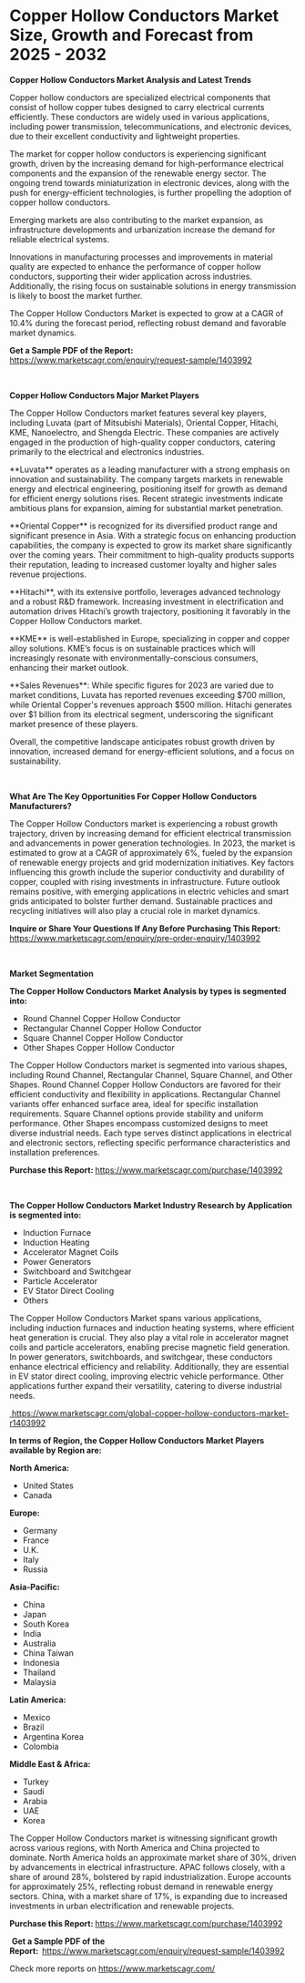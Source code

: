 <p><h1>Copper Hollow Conductors Market Size, Growth and Forecast from 2025 - 2032</h1></p><p><strong>Copper Hollow Conductors Market Analysis and Latest Trends</strong></p>
<p><p>Copper hollow conductors are specialized electrical components that consist of hollow copper tubes designed to carry electrical currents efficiently. These conductors are widely used in various applications, including power transmission, telecommunications, and electronic devices, due to their excellent conductivity and lightweight properties. </p><p>The market for copper hollow conductors is experiencing significant growth, driven by the increasing demand for high-performance electrical components and the expansion of the renewable energy sector. The ongoing trend towards miniaturization in electronic devices, along with the push for energy-efficient technologies, is further propelling the adoption of copper hollow conductors. </p><p>Emerging markets are also contributing to the market expansion, as infrastructure developments and urbanization increase the demand for reliable electrical systems. </p><p>Innovations in manufacturing processes and improvements in material quality are expected to enhance the performance of copper hollow conductors, supporting their wider application across industries. Additionally, the rising focus on sustainable solutions in energy transmission is likely to boost the market further. </p><p>The Copper Hollow Conductors Market is expected to grow at a CAGR of 10.4% during the forecast period, reflecting robust demand and favorable market dynamics.</p></p>
<p><strong>Get a Sample PDF of the Report:&nbsp;</strong> <a href="https://www.marketscagr.com/enquiry/request-sample/1403992?utm_campaign=1920&utm_medium=2&utm_source=Github&utm_content=ia&utm_term=13012025&utm_id=copper-hollow-conductors">https://www.marketscagr.com/enquiry/request-sample/1403992</a></p>
<p>&nbsp;</p>
<p><strong>Copper Hollow Conductors Major Market Players</strong></p>
<p><p>The Copper Hollow Conductors market features several key players, including Luvata (part of Mitsubishi Materials), Oriental Copper, Hitachi, KME, Nanoelectro, and Shengda Electric. These companies are actively engaged in the production of high-quality copper conductors, catering primarily to the electrical and electronics industries.</p><p>**Luvata** operates as a leading manufacturer with a strong emphasis on innovation and sustainability. The company targets markets in renewable energy and electrical engineering, positioning itself for growth as demand for efficient energy solutions rises. Recent strategic investments indicate ambitious plans for expansion, aiming for substantial market penetration.</p><p>**Oriental Copper** is recognized for its diversified product range and significant presence in Asia. With a strategic focus on enhancing production capabilities, the company is expected to grow its market share significantly over the coming years. Their commitment to high-quality products supports their reputation, leading to increased customer loyalty and higher sales revenue projections.</p><p>**Hitachi**, with its extensive portfolio, leverages advanced technology and a robust R&D framework. Increasing investment in electrification and automation drives Hitachi’s growth trajectory, positioning it favorably in the Copper Hollow Conductors market. </p><p>**KME** is well-established in Europe, specializing in copper and copper alloy solutions. KME’s focus is on sustainable practices which will increasingly resonate with environmentally-conscious consumers, enhancing their market outlook.</p><p>**Sales Revenues**: While specific figures for 2023 are varied due to market conditions, Luvata has reported revenues exceeding $700 million, while Oriental Copper's revenues approach $500 million. Hitachi generates over $1 billion from its electrical segment, underscoring the significant market presence of these players. </p><p>Overall, the competitive landscape anticipates robust growth driven by innovation, increased demand for energy-efficient solutions, and a focus on sustainability.</p></p>
<p>&nbsp;</p>
<p><strong>What Are The Key Opportunities For Copper Hollow Conductors Manufacturers?</strong></p>
<p><p>The Copper Hollow Conductors market is experiencing a robust growth trajectory, driven by increasing demand for efficient electrical transmission and advancements in power generation technologies. In 2023, the market is estimated to grow at a CAGR of approximately 6%, fueled by the expansion of renewable energy projects and grid modernization initiatives. Key factors influencing this growth include the superior conductivity and durability of copper, coupled with rising investments in infrastructure. Future outlook remains positive, with emerging applications in electric vehicles and smart grids anticipated to bolster further demand. Sustainable practices and recycling initiatives will also play a crucial role in market dynamics.</p></p>
<p><strong>Inquire or Share Your Questions If Any Before Purchasing This Report:</strong> <a href="https://www.marketscagr.com/enquiry/pre-order-enquiry/1403992?utm_campaign=1920&utm_medium=2&utm_source=Github&utm_content=ia&utm_term=13012025&utm_id=copper-hollow-conductors">https://www.marketscagr.com/enquiry/pre-order-enquiry/1403992</a></p>
<p>&nbsp;</p>
<p><strong>Market Segmentation</strong></p>
<p><strong>The Copper Hollow Conductors Market Analysis by types is segmented into:</strong></p>
<p><ul><li>Round Channel Copper Hollow Conductor</li><li>Rectangular Channel Copper Hollow Conductor</li><li>Square Channel Copper Hollow Conductor</li><li>Other Shapes Copper Hollow Conductor</li></ul></p>
<p><p>The Copper Hollow Conductors market is segmented into various shapes, including Round Channel, Rectangular Channel, Square Channel, and Other Shapes. Round Channel Copper Hollow Conductors are favored for their efficient conductivity and flexibility in applications. Rectangular Channel variants offer enhanced surface area, ideal for specific installation requirements. Square Channel options provide stability and uniform performance. Other Shapes encompass customized designs to meet diverse industrial needs. Each type serves distinct applications in electrical and electronic sectors, reflecting specific performance characteristics and installation preferences.</p></p>
<p><strong>Purchase this Report:&nbsp;</strong><a href="https://www.marketscagr.com/purchase/1403992?utm_campaign=1920&utm_medium=2&utm_source=Github&utm_content=ia&utm_term=13012025&utm_id=copper-hollow-conductors">https://www.marketscagr.com/purchase/1403992</a></p>
<p>&nbsp;</p>
<p><strong>The Copper Hollow Conductors Market Industry Research by Application is segmented into:</strong></p>
<p><ul><li>Induction Furnace</li><li>Induction Heating</li><li>Accelerator Magnet Coils</li><li>Power Generators</li><li>Switchboard and Switchgear</li><li>Particle Accelerator</li><li>EV Stator Direct Cooling</li><li>Others</li></ul></p>
<p><p>The Copper Hollow Conductors Market spans various applications, including induction furnaces and induction heating systems, where efficient heat generation is crucial. They also play a vital role in accelerator magnet coils and particle accelerators, enabling precise magnetic field generation. In power generators, switchboards, and switchgear, these conductors enhance electrical efficiency and reliability. Additionally, they are essential in EV stator direct cooling, improving electric vehicle performance. Other applications further expand their versatility, catering to diverse industrial needs.</p></p>
<p><a href="https://www.marketscagr.com/global-copper-hollow-conductors-market-r1403992?utm_campaign=1920&utm_medium=2&utm_source=Github&utm_content=ia&utm_term=13012025&utm_id=copper-hollow-conductors">&nbsp;https://www.marketscagr.com/global-copper-hollow-conductors-market-r1403992</a></p>
<p><strong>In terms of Region, the Copper Hollow Conductors Market Players available by Region are:</strong></p>
<p>
    <p> <strong> North America: </strong>
        <ul>
            <li>United States</li>
            <li>Canada</li>
        </ul>
        </p> 
    <p> <strong> Europe: </strong>
        <ul>
            <li>Germany</li>
            <li>France</li>
            <li>U.K.</li>
            <li>Italy</li>
            <li>Russia</li>
        </ul>
        </p> 
    <p> <strong> Asia-Pacific: </strong>
        <ul>
            <li>China</li>
            <li>Japan</li>
            <li>South Korea</li>
            <li>India</li>
            <li>Australia</li>
            <li>China Taiwan</li>
            <li>Indonesia</li>
            <li>Thailand</li>
            <li>Malaysia</li>
        </ul>
        </p> 
    <p> <strong> Latin America: </strong>
        <ul>
            <li>Mexico</li>
            <li>Brazil</li>
            <li>Argentina Korea</li>
            <li>Colombia</li>
        </ul>
        </p> 
    <p> <strong> Middle East & Africa: </strong>
        <ul>
            <li>Turkey</li>
            <li>Saudi</li>
            <li>Arabia</li>
            <li>UAE</li>
            <li>Korea</li>
        </ul>
    </p>
    </p>
<p><p>The Copper Hollow Conductors market is witnessing significant growth across various regions, with North America and China projected to dominate. North America holds an approximate market share of 30%, driven by advancements in electrical infrastructure. APAC follows closely, with a share of around 28%, bolstered by rapid industrialization. Europe accounts for approximately 25%, reflecting robust demand in renewable energy sectors. China, with a market share of 17%, is expanding due to increased investments in urban electrification and renewable projects.</p></p>
<p><strong>Purchase this Report: </strong><a href="https://www.marketscagr.com/purchase/1403992?utm_campaign=1920&utm_medium=2&utm_source=Github&utm_content=ia&utm_term=13012025&utm_id=copper-hollow-conductors">https://www.marketscagr.com/purchase/1403992</a></p>
<p>&nbsp;<strong>Get a Sample PDF of the Report:&nbsp;&nbsp;</strong><a href="https://www.marketscagr.com/enquiry/request-sample/1403992?utm_campaign=1920&utm_medium=2&utm_source=Github&utm_content=ia&utm_term=13012025&utm_id=copper-hollow-conductors">https://www.marketscagr.com/enquiry/request-sample/1403992</a></p>
<p><strong></strong></p>
<p>Check more reports on <a href="https://www.marketscagr.com/?utm_campaign=1920&utm_medium=2&utm_source=Github&utm_content=ia&utm_term=13012025&utm_id=copper-hollow-conductors">https://www.marketscagr.com/</a></p>